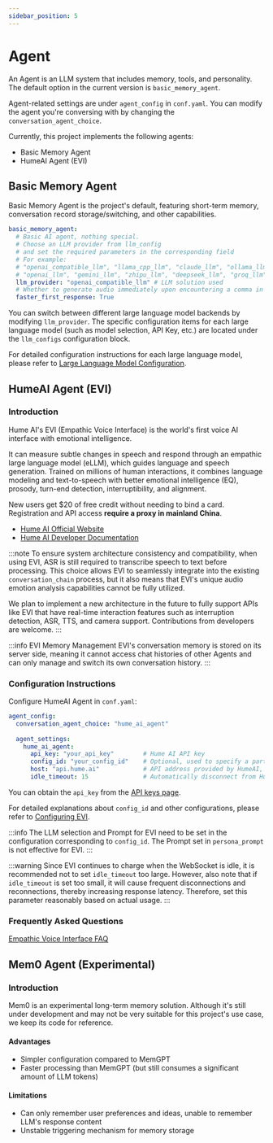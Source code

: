 ```yaml
---
sidebar_position: 5
---
```


# Agent

An Agent is an LLM system that includes memory, tools, and personality. The default option in the current version is `basic_memory_agent`.

Agent-related settings are under `agent_config` in `conf.yaml`. You can modify the agent you're conversing with by changing the `conversation_agent_choice`.

Currently, this project implements the following agents:
- Basic Memory Agent
- HumeAI Agent (EVI)

## Basic Memory Agent
Basic Memory Agent is the project's default, featuring short-term memory, conversation record storage/switching, and other capabilities.

```yaml
basic_memory_agent:
  # Basic AI agent, nothing special.
  # Choose an LLM provider from llm_config
  # and set the required parameters in the corresponding field
  # For example:
  # "openai_compatible_llm", "llama_cpp_llm", "claude_llm", "ollama_llm"
  # "openai_llm", "gemini_llm", "zhipu_llm", "deepseek_llm", "groq_llm"
  llm_provider: "openai_compatible_llm" # LLM solution used
  # Whether to generate audio immediately upon encountering a comma in the first response to reduce initial delay (default: True)
  faster_first_response: True
```

You can switch between different large language model backends by modifying `llm_provider`. The specific configuration items for each large language model (such as model selection, API Key, etc.) are located under the `llm_configs` configuration block.

For detailed configuration instructions for each large language model, please refer to [Large Language Model Configuration](/docs/user-guide/backend/llm.md).

## HumeAI Agent (EVI)

### Introduction

Hume AI's EVI (Empathic Voice Interface) is the world's first voice AI interface with emotional intelligence.

It can measure subtle changes in speech and respond through an empathic large language model (eLLM), which guides language and speech generation. Trained on millions of human interactions, it combines language modeling and text-to-speech with better emotional intelligence (EQ), prosody, turn-end detection, interruptibility, and alignment.

New users get $20 of free credit without needing to bind a card. Registration and API access **require a proxy in mainland China**.

- [Hume AI Official Website](https://www.hume.ai/)
- [Hume AI Developer Documentation](https://dev.hume.ai/intro)

:::note
To ensure system architecture consistency and compatibility, when using EVI, ASR is still required to transcribe speech to text before processing. This choice allows EVI to seamlessly integrate into the existing `conversation_chain` process, but it also means that EVI's unique audio emotion analysis capabilities cannot be fully utilized.

We plan to implement a new architecture in the future to fully support APIs like EVI that have real-time interaction features such as interruption detection, ASR, TTS, and camera support. Contributions from developers are welcome.
:::

:::info EVI Memory Management
EVI's conversation memory is stored on its server side, meaning it cannot access chat histories of other Agents and can only manage and switch its own conversation history.
:::

### Configuration Instructions

Configure HumeAI Agent in `conf.yaml`:

```yaml
agent_config:
  conversation_agent_choice: "hume_ai_agent"
  
  agent_settings:
    hume_ai_agent:
      api_key: "your_api_key"        # Hume AI API key
      config_id: "your_config_id"    # Optional, used to specify a particular Hume AI configuration.
      host: "api.hume.ai"            # API address provided by HumeAI, no need to modify.
      idle_timeout: 15               # Automatically disconnect from HumeAI after being idle for this many seconds.
```

You can obtain the `api_key` from the [API keys page](https://platform.hume.ai/settings/keys).

For detailed explanations about `config_id` and other configurations, please refer to [Configuring EVI](https://dev.hume.ai/docs/empathic-voice-interface-evi/configuration).

:::info
The LLM selection and Prompt for EVI need to be set in the configuration corresponding to `config_id`. The Prompt set in `persona_prompt` is not effective for EVI.
:::

:::warning
Since EVI continues to charge when the WebSocket is idle, it is recommended not to set `idle_timeout` too large. However, also note that if `idle_timeout` is set too small, it will cause frequent disconnections and reconnections, thereby increasing response latency. Therefore, set this parameter reasonably based on actual usage.
:::

### Frequently Asked Questions

[Empathic Voice Interface FAQ](https://dev.hume.ai/docs/empathic-voice-interface-evi/faq)

## Mem0 Agent (Experimental)

### Introduction

Mem0 is an experimental long-term memory solution. Although it's still under development and may not be very suitable for this project's use case, we keep its code for reference.

#### Advantages
- Simpler configuration compared to MemGPT
- Faster processing than MemGPT (but still consumes a significant amount of LLM tokens)

#### Limitations
- Can only remember user preferences and ideas, unable to remember LLM's response content
- Unstable triggering mechanism for memory storage